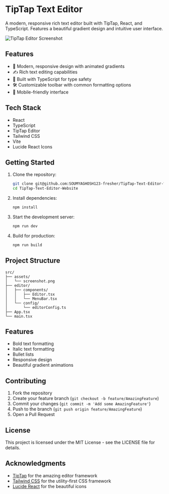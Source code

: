 # TipTap Text Editor

A modern, responsive rich text editor built with TipTap, React, and TypeScript. Features a beautiful gradient design and intuitive user interface.

![TipTap Editor Screenshot](./src/assets/screenshot.png)

## Features

- 🎨 Modern, responsive design with animated gradients
- ✍️ Rich text editing capabilities
- 💪 Built with TypeScript for type safety
- 🛠 Customizable toolbar with common formatting options
- 📱 Mobile-friendly interface

## Tech Stack

- React
- TypeScript
- TipTap Editor
- Tailwind CSS
- Vite
- Lucide React Icons

## Getting Started

1. Clone the repository:
   ```bash
   git clone git@github.com:SOUMYAGHOSH123-fresher/TipTap-Text-Editor-Website.git
   cd TipTap-Text-Editor-Website
   ```

2. Install dependencies:
   ```bash
   npm install
   ```

3. Start the development server:
   ```bash
   npm run dev
   ```

4. Build for production:
   ```bash
   npm run build
   ```

## Project Structure

```
src/
├── assets/
│   └── screenshot.png
├── editor/
│   ├── components/
│   │   ├── Editor.tsx
│   │   └── MenuBar.tsx
│   └── config/
│       └── editorConfig.ts
├── App.tsx
└── main.tsx
```

## Features

- Bold text formatting
- Italic text formatting
- Bullet lists
- Responsive design
- Beautiful gradient animations

## Contributing

1. Fork the repository
2. Create your feature branch (`git checkout -b feature/AmazingFeature`)
3. Commit your changes (`git commit -m 'Add some AmazingFeature'`)
4. Push to the branch (`git push origin feature/AmazingFeature`)
5. Open a Pull Request

## License

This project is licensed under the MIT License - see the LICENSE file for details.

## Acknowledgments

- [TipTap](https://tiptap.dev/) for the amazing editor framework
- [Tailwind CSS](https://tailwindcss.com/) for the utility-first CSS framework
- [Lucide React](https://lucide.dev/) for the beautiful icons